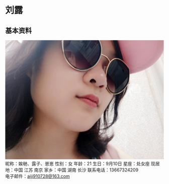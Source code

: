 # 刘露   
基本资料
-----
![](figures/shenghuozhao.jpg)
昵称：娭毑、露子、崽崽
性别：女
年龄：21
生日：9月10日
星座：处女座
现居地：中国  江苏  南京
家乡：中国  湖南  长沙
联系电话：13667324209               
电子邮件：aiji910728@163.com  



